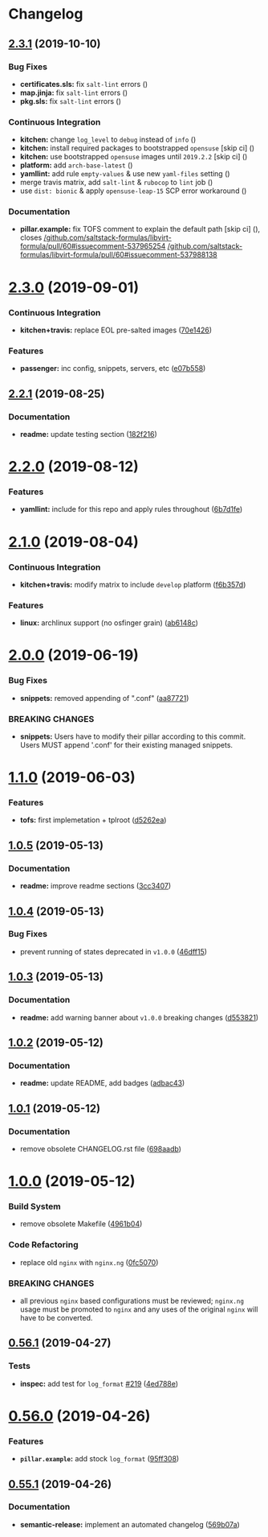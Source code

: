 # Changelog

## [2.3.1](https://github.com/saltstack-formulas/nginx-formula/compare/v2.3.0...v2.3.1) (2019-10-10)


### Bug Fixes

* **certificates.sls:** fix `salt-lint` errors ([](https://github.com/saltstack-formulas/nginx-formula/commit/bedc1b6))
* **map.jinja:** fix `salt-lint` errors ([](https://github.com/saltstack-formulas/nginx-formula/commit/0772d8a))
* **pkg.sls:** fix `salt-lint` errors ([](https://github.com/saltstack-formulas/nginx-formula/commit/06d055e))


### Continuous Integration

* **kitchen:** change `log_level` to `debug` instead of `info` ([](https://github.com/saltstack-formulas/nginx-formula/commit/671a4ce))
* **kitchen:** install required packages to bootstrapped `opensuse` [skip ci] ([](https://github.com/saltstack-formulas/nginx-formula/commit/17291a0))
* **kitchen:** use bootstrapped `opensuse` images until `2019.2.2` [skip ci] ([](https://github.com/saltstack-formulas/nginx-formula/commit/a39e124))
* **platform:** add `arch-base-latest` ([](https://github.com/saltstack-formulas/nginx-formula/commit/c921086))
* **yamllint:** add rule `empty-values` & use new `yaml-files` setting ([](https://github.com/saltstack-formulas/nginx-formula/commit/3d48b1b))
* merge travis matrix, add `salt-lint` & `rubocop` to `lint` job ([](https://github.com/saltstack-formulas/nginx-formula/commit/08ce3ed))
* use `dist: bionic` & apply `opensuse-leap-15` SCP error workaround ([](https://github.com/saltstack-formulas/nginx-formula/commit/8ddb921))


### Documentation

* **pillar.example:** fix TOFS comment to explain the default path [skip ci] ([](https://github.com/saltstack-formulas/nginx-formula/commit/714f547)), closes [/github.com/saltstack-formulas/libvirt-formula/pull/60#issuecomment-537965254](https://github.com//github.com/saltstack-formulas/libvirt-formula/pull/60/issues/issuecomment-537965254) [/github.com/saltstack-formulas/libvirt-formula/pull/60#issuecomment-537988138](https://github.com//github.com/saltstack-formulas/libvirt-formula/pull/60/issues/issuecomment-537988138)

# [2.3.0](https://github.com/saltstack-formulas/nginx-formula/compare/v2.2.1...v2.3.0) (2019-09-01)


### Continuous Integration

* **kitchen+travis:** replace EOL pre-salted images ([70e1426](https://github.com/saltstack-formulas/nginx-formula/commit/70e1426))


### Features

* **passenger:** inc config, snippets, servers, etc ([e07b558](https://github.com/saltstack-formulas/nginx-formula/commit/e07b558))

## [2.2.1](https://github.com/saltstack-formulas/nginx-formula/compare/v2.2.0...v2.2.1) (2019-08-25)


### Documentation

* **readme:** update testing section ([182f216](https://github.com/saltstack-formulas/nginx-formula/commit/182f216))

# [2.2.0](https://github.com/saltstack-formulas/nginx-formula/compare/v2.1.0...v2.2.0) (2019-08-12)


### Features

* **yamllint:** include for this repo and apply rules throughout ([6b7d1fe](https://github.com/saltstack-formulas/nginx-formula/commit/6b7d1fe))

# [2.1.0](https://github.com/saltstack-formulas/nginx-formula/compare/v2.0.0...v2.1.0) (2019-08-04)


### Continuous Integration

* **kitchen+travis:** modify matrix to include `develop` platform ([f6b357d](https://github.com/saltstack-formulas/nginx-formula/commit/f6b357d))


### Features

* **linux:** archlinux support (no osfinger grain) ([ab6148c](https://github.com/saltstack-formulas/nginx-formula/commit/ab6148c))

# [2.0.0](https://github.com/saltstack-formulas/nginx-formula/compare/v1.1.0...v2.0.0) (2019-06-19)


### Bug Fixes

* **snippets:** removed appending of ".conf" ([aa87721](https://github.com/saltstack-formulas/nginx-formula/commit/aa87721))


### BREAKING CHANGES

* **snippets:** Users have to modify their pillar
according to this commit. Users MUST append '.conf' for their
existing managed snippets.

# [1.1.0](https://github.com/saltstack-formulas/nginx-formula/compare/v1.0.5...v1.1.0) (2019-06-03)


### Features

* **tofs:** first implemetation + tplroot ([d5262ea](https://github.com/saltstack-formulas/nginx-formula/commit/d5262ea))

## [1.0.5](https://github.com/saltstack-formulas/nginx-formula/compare/v1.0.4...v1.0.5) (2019-05-13)


### Documentation

* **readme:** improve readme sections ([3cc3407](https://github.com/saltstack-formulas/nginx-formula/commit/3cc3407))

## [1.0.4](https://github.com/saltstack-formulas/nginx-formula/compare/v1.0.3...v1.0.4) (2019-05-13)


### Bug Fixes

* prevent running of states deprecated in `v1.0.0` ([46dff15](https://github.com/saltstack-formulas/nginx-formula/commit/46dff15))

## [1.0.3](https://github.com/saltstack-formulas/nginx-formula/compare/v1.0.2...v1.0.3) (2019-05-13)


### Documentation

* **readme:** add warning banner about `v1.0.0` breaking changes ([d553821](https://github.com/saltstack-formulas/nginx-formula/commit/d553821))

## [1.0.2](https://github.com/saltstack-formulas/nginx-formula/compare/v1.0.1...v1.0.2) (2019-05-12)


### Documentation

* **readme:** update README, add badges ([adbac43](https://github.com/saltstack-formulas/nginx-formula/commit/adbac43))

## [1.0.1](https://github.com/saltstack-formulas/nginx-formula/compare/v1.0.0...v1.0.1) (2019-05-12)


### Documentation

* remove obsolete CHANGELOG.rst file ([698aadb](https://github.com/saltstack-formulas/nginx-formula/commit/698aadb))

# [1.0.0](https://github.com/saltstack-formulas/nginx-formula/compare/v0.56.1...v1.0.0) (2019-05-12)


### Build System

* remove obsolete Makefile ([4961b04](https://github.com/saltstack-formulas/nginx-formula/commit/4961b04))


### Code Refactoring

* replace old `nginx` with `nginx.ng` ([0fc5070](https://github.com/saltstack-formulas/nginx-formula/commit/0fc5070))


### BREAKING CHANGES

* all previous `nginx` based configurations must be reviewed;
`nginx.ng` usage must be promoted to `nginx` and any uses of the original
`nginx` will have to be converted.

## [0.56.1](https://github.com/saltstack-formulas/nginx-formula/compare/v0.56.0...v0.56.1) (2019-04-27)


### Tests

* **inspec:** add test for `log_format` [#219](https://github.com/saltstack-formulas/nginx-formula/issues/219) ([4ed788e](https://github.com/saltstack-formulas/nginx-formula/commit/4ed788e))

# [0.56.0](https://github.com/saltstack-formulas/nginx-formula/compare/v0.55.1...v0.56.0) (2019-04-26)


### Features

* **`pillar.example`:** add stock `log_format` ([95ff308](https://github.com/saltstack-formulas/nginx-formula/commit/95ff308))

## [0.55.1](https://github.com/saltstack-formulas/nginx-formula/compare/v0.55.0...v0.55.1) (2019-04-26)


### Documentation

* **semantic-release:** implement an automated changelog ([569b07a](https://github.com/saltstack-formulas/nginx-formula/commit/569b07a))
